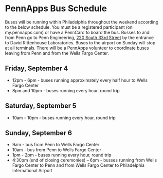 # PennApps Bus Schedule

Buses will be running within Philadelphia throughout the weekend according to the below schedule. You must be a registered participant (on my.pennapps.com) or have a PennCard to board the bus. Busses to and from Penn go to Penn Engineering, [220 South 33rd Street](https://www.google.com/maps/place/220+S+33rd+St,+Philadelphia,+PA+19104/@39.9518107,-75.1906793,18z/data=!4m7!1m4!3m3!1s0x89c6c65abbfd1019:0x9876d434e4f62af2!2s220+S+33rd+St,+Philadelphia,+PA+19104!3b1!3m1!1s0x89c6c65abbfd1019:0x9876d434e4f62af2) by the entrance to David Rittenhouse Laboratories. Buses to the airport on Sunday will stop at all terminals. There will be a PennApps volunteer to coordinate buses leaving from Penn and from the Wells Fargo Center.

## Friday, September 4
 - 12pm - 6pm - buses running approximately every half hour to Wells Fargo Center
 - 8pm and 10pm - buses running every hour, round trip

## Saturday, September 5
 - 10am - 10pm - buses running every hour, round trip

## Sunday, September 6
 - 9am - bus from Penn to Wells Fargo Center
 - 10am - bus from Penn to Wells Fargo Center
 - 1pm - 2pm - buses running every hour, round trip
 - 4:30pm (end of closing ceremonies) – 6pm - busses running from Wells Fargo Center to Penn and from Wells Fargo Center to Philadelphia International Airport
 
